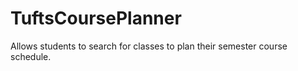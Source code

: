 TuftsCoursePlanner
==================

Allows students to search for classes to plan their semester course schedule.
